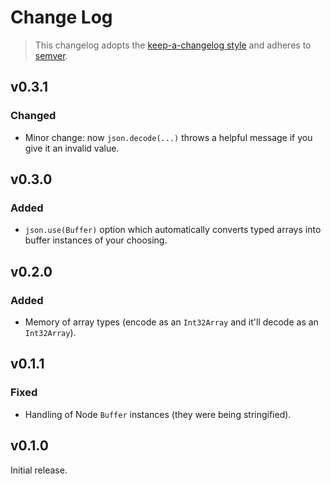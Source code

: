 # Change Log

> This changelog adopts the [keep-a-changelog style](http://keepachangelog.com/en/0.3.0/) and adheres to [semver](http://semver.org/).

## v0.3.1
### Changed
- Minor change: now `json.decode(...)` throws a helpful message if you give it an invalid value.

## v0.3.0
### Added
- `json.use(Buffer)` option which automatically converts typed arrays into buffer instances of your choosing.

## v0.2.0
### Added
- Memory of array types (encode as an `Int32Array` and it'll decode as an `Int32Array`).

## v0.1.1
### Fixed
- Handling of Node `Buffer` instances (they were being stringified).

## v0.1.0
Initial release.
